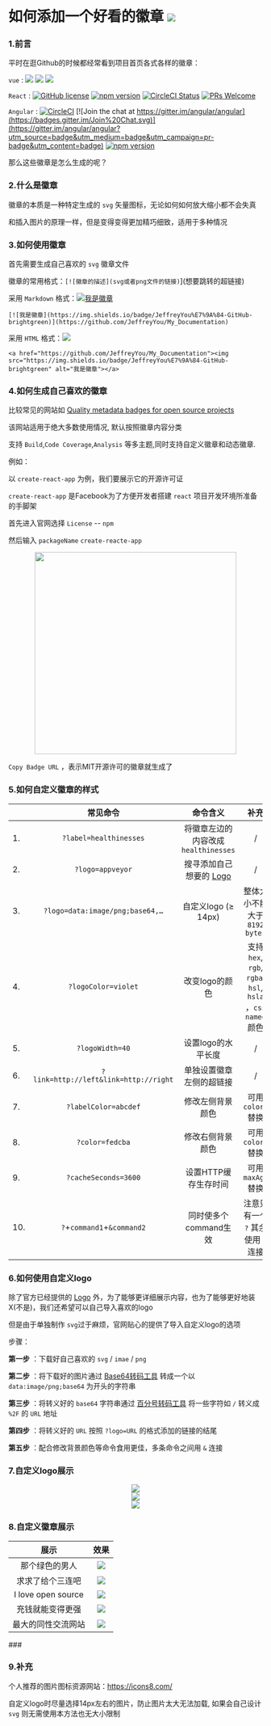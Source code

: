 # 如何添加一个好看的徽章 ![](https://img.shields.io/badge/I%20love%20you%20-three%20thound-red?logo=data%3Aimage%2Fpng%3Bbase64%2CiVBORw0KGgoAAAANSUhEUgAAAJAAAACQCAYAAADnRuK4AAAABmJLR0QA%2FwD%2FAP%2BgvaeTAAAJMUlEQVR4nO3df5CVVR3H8ff37goSq6WluWr1B440ohBJNMC9y2IzKgM5E4gQklbUYCSIDuVYjf3UzIZRCeiHY9GAI4TbRD%2BAUZTl3gWEkQETTNF%2BMAioRGmwoMvu%2FfbH3aUNF9jdc57nPM%2B939cMw7Bwvue7cz97nsu9zz0HjDHGGGOMMcYYY4wxxhhjjDHGGGOMMcYYY4wxxhhjjDHGpImEbuBk9JOczRnUIQxGGIgyEDgPeB%2FQn1Lvb7b%2FegvYjbKdDNtQtkmB%2FeG6fzfNUYswlCJDEYYCH6b0vby3%2FXcFmil9PweAF4FdwHO0UJDN%2FCdQ66eUqADpSAZQxY3AOOBKoKr3xdiB8FugQQr82VOLPWshyxCECcBEYJBDqVZgK7AKZak08TcvDXoQPEA6iSr2cwPCV4GRkfSkvAg8wFn8Wlbzjvf6naeq50yK3IxyOzAwiimAjSgLqeU3soK2CObotmAB0nqqaeMLwJ3AgJim3Q88SD8WyhM0%2ByysV9OfI9yKMAe4wGftU3gF4T4%2ByOJQQQoSIB3FMDIsAj4RYn6EvSi3SYEGH%2BU0y3iEBcBHfNTrMWE7yq1SYEP8U8dIR9CPauYBt8Q990k8ThWzpJHXejNYc9SiLGh%2FnhOaoiyimrnSyNtxTRrbg6ijGEiG5cCQuObspn0UmSgbeKYng3Q0IyjSANRG1FdvvUAVk6WRHXFMloljEh3NGDJsIXnhAbiQDI2a5YvdHaA5plHkKZIXHoDLaGOT5rgmjskiD5DmmEKRNcDZUc%2FloC%2FCI5rlm6f7h5rjbmAJ0C%2F6tnqtBlipdUyOeqJIL2GaYwrwKDGtdF4Id0me%2B7r6K81yB8K8uFtyUESYKnmWRzVBZAHSLNcirAT6RDVHhGZLgZ90%2FoLmmAM8EKgfFy1kGC%2FreTKK4pEESEcxiAybKb3lkEZFlGukibUAWsfVKKtJ00r6%2Fw4jDJc8f%2FFd2HuA9Gr6c5QtwGW%2Ba8fsDVr5OH1po41txPfiYFR2coThspUjPov6%2F4k6ygLSHx6A86lmGW2sIP3hARhEP%2Bb7Lup1BdIco4F1vusaj4RPSZ6n%2FZXzRAfRh3N4DuGjvmqaSOyihsG%2B3lT2dwk7l5kWnlS4lMN82VcxLyuQjqUvzfwV5SIf9UzkXqWGS3ysQn5WoGY%2Bb%2BFJlYs5xM0%2BCvkJkPIVL3VMfIQZfso40jquQMPcMmocCYMlz%2FMuJdxXoKKfpdAEcaNrAfcACdc61zBhqPtj53QJ05GcTxWvudYxwSgt1MpmXu9tAbcVqJp6LDxpJvQh51LALUBFrnAab8ITLncZ7hagTCSfezJxUrfH0C1AyqVO400SBAwQvN9xvAnvXJfBrgGqcRxvwjvLZbAFyAQNUKvjeBOe02PoGqDDjuNNeIdcBrsG6C3H8SY8p42rXAP0D8fxJjTl7y7D3QIkvOQ03iTBLpfBrivQC47jTWgZtw8bur4SXXAab5Ig7zLY7XYOEHIcwF6RTqt%2FUeA8gWJvCzitQFLa8HGVSw0T1GqX8ICfW1ofc65hwlCWuZZwD9DbrAXecK5j4naQf%2FOEaxHnAMlWjiH81LWOid3PZSctrkV8fS5sIXDUSy0Th2NU%2Bfmh9xIgKXAA4WEftUwMhF9JI6%2F6KOVvc4UM38feG0uDo%2B2PlRfeAiSN%2FBPlh77qmYgo83ytPuB7g6nS%2BRdbgKE%2B6xpvXqaVIbLJ3%2FNVr1vcSSOtlI4xCHqCjOmSkmGGz%2FBABHskSoEtCD%2FwXdc4e0jWs8530Wi2%2BYUMOZ4Eroqivumx56lieBSHsESy77FAkSKfA%2FZEUd%2F0yEGEiVGd4BPZxtmygX0UGUvpDFATRgsZJkmel6OaINKd12UDO8kwAdxfMjc9psD0KJ73dBb51v2ynnUIM6Oex7zLt6TA0qgnieXsB8nzCPh79dOchvALKXBvPFPFSLPciXR9lJLx5mEK3OJ6o1h3xXr6jDTxI0qnNJto%2FIwCM%2BIKD4Q6tTnLzPZTjm13M1%2BUedLE3LinDXL%2BlTSxCGEWMf6klDXhnhDhKU0dkGb5DMJS4D0h%2B0ixNoTbJM%2FCUA0Ev4RoliEIfwQuDt1LyhwCPisF%2FhSyieABAtARXEQ1f8BuA%2BkeYS%2BtjJeNbA%2FdSiLOAJVN7KWFeoTVoXtJgc1kGJaE8EBCVqAOCkKWryPcS0LCnTBLaPV%2FT4%2BLRAWog%2BYYBywBzgndS0K8A8ySQvI%2BuJDIAAFoPZfQRgMwOHQvge0BrpcCW0I30pXEXiakkVfox0hKK1GlWkMfhiY1PJDgFagzzXITwkIqZ1fYVoR7yPO9ON%2BW6I1UBAhARzGQDI9R%2Fv%2FV340wVfJsDN1IdyT2EnYi2cBL1DACYT6lm6XKUQNVfCwt4YEUrUCdaR3XofyS8tnY6ijCXZLnodCN9FQqAwSgdXyIIo8ibuddJcBOqpgijewI3UhvpOYSdiLJs4daxiB8l%2FR%2BkHEJRxie1vBAilegzrSOq1CWABeG7qWbDgLTpcDK0I24KosAAWg9H6CNxcC40L2ckvAMMFXybht8J0XZBAja30urYzbK%2FUCf0P2coIiwgGbmylaOhW7Gl7IKUAcdxTAyLAMGhO4FAOV1Mtwkefc9CZMmtU%2BiT0U28Cx9uRL4XehegDVUc3k5hgfKdAXq0OmS9mPgjNinF%2B4nzzeS%2FnaEi7IOUAetow5lOXBBTFMeRJkmTayJab5gKiJAcPy22RXAiEgnEp6lletlI7sjnSchyvI5UFdkE3upYQxE%2BnnxBpoZXSnhgQpagTq0Py%2F6Nsrd%2BPz%2Bhfnkub2cn%2B90peIC1EHrmIyyGDjTsVQLMEMKLHZuKoUqNkBw%2FC2Q3wP9e1miGeE6yfO0z77SpKIDBKBZsgir6Pn56UcQPl3J4YEKehJ9MtJEEzCWnh1%2F3UyG8ZUeHrAV6DgdTY4iqzn95ewwytj24FW8il%2BBOsh6Cgg3cOp7i9qAaRae%2F7EAdSJ5VgFfO%2Bk%2FUO4oh3t4fLJLWBc0SwPChBO%2B%2FLgUmBSkoQSzFagr1UwH9h3%2Fs7CXvnwpXEPJZQHqgjTyJsqcTl%2BaLWvtLDTTQ5qjUXM8FbqPJKsO3UCiKd9ByvZDjMYYY4wxxhhjjDHGGGOMMcYYY4wxxhhjjDHGGGOMMcYYYyrQfwEGQyJFQbtWewAAAABJRU5ErkJggg%3D%3D)

### 1.前言

平时在逛Github的时候都经常看到项目首页各式各样的徽章：

`vue` : ![](https://img.shields.io/circleci/project/github/vuejs/vue/dev.svg?sanitize=true) ![](https://img.shields.io/codecov/c/github/vuejs/vue/dev.svg?sanitize=true) ![](https://img.shields.io/npm/dm/vue.svg?sanitize=true")

`React` : [![GitHub license](https://img.shields.io/badge/license-MIT-blue.svg)](https://github.com/facebook/react/blob/master/LICENSE) [![npm version](https://img.shields.io/npm/v/react.svg?style=flat)](https://www.npmjs.com/package/react) [![CircleCI Status](https://circleci.com/gh/facebook/react.svg?style=shield&circle-token=:circle-token)](https://circleci.com/gh/facebook/react) [![PRs Welcome](https://img.shields.io/badge/PRs-welcome-brightgreen.svg)](https://reactjs.org/docs/how-to-contribute.html#your-first-pull-request)

`Angular` : [![CircleCI](https://circleci.com/gh/angular/angular/tree/master.svg?style=shield)](https://circleci.com/gh/angular/workflows/angular/tree/master) [![Join the chat at https://gitter.im/angular/angular](https://badges.gitter.im/Join%20Chat.svg)](https://gitter.im/angular/angular?utm_source=badge&utm_medium=badge&utm_campaign=pr-badge&utm_content=badge) [![npm version](https://badge.fury.io/js/%40angular%2Fcore.svg)](https://www.npmjs.com/@angular/core)

那么这些徽章是怎么生成的呢？

### 2.什么是徽章

徽章的本质是一种特定生成的 `svg` 矢量图标，无论如何如何放大缩小都不会失真

和插入图片的原理一样，但是变得变得更加精巧细致，适用于多种情况

### 3.如何使用徽章

首先需要生成自己喜欢的 `svg` 徽章文件

徽章的常用格式：`[![徽章的描述](svg或者png文件的链接)`](想要跳转的超链接)

采用 `Markdown` 格式：[![我是徽章](https://img.shields.io/badge/JeffreyYou%E7%9A%84-GitHub-brightgreen)](https://github.com/JeffreyYou/My_Documentation)

`[![我是徽章](https://img.shields.io/badge/JeffreyYou%E7%9A%84-GitHub-brightgreen)](https://github.com/JeffreyYou/My_Documentation)`

采用 `HTML` 格式：<a href="https://github.com/JeffreyYou/My_Documentation"><img src="https://img.shields.io/badge/JeffreyYou%E7%9A%84-GitHub-brightgreen"></a>

`<a href="https://github.com/JeffreyYou/My_Documentation"><img src="https://img.shields.io/badge/JeffreyYou%E7%9A%84-GitHub-brightgreen" alt="我是徽章"></a>`

### 4.如何生成自己喜欢的徽章

比较常见的网站如 [Quality metadata badges for open source projects](https://shields.io/)

该网站适用于绝大多数使用情况, 默认按照徽章内容分类

支持 `Build`,`Code Coverage`,`Analysis` 等多主题,同时支持自定义徽章和动态徽章.

例如：

以 `create-react-app` 为例，我们要展示它的开源许可证

`create-react-app`  是Facebook为了方便开发者搭建 `react` 项目开发环境所准备的手脚架

首先进入官网选择 `License`  -- `npm` 

然后输入 `packageName` `create-reacte-app`

<div align=center><img width="400"  src="https://github.com/JeffreyYou/My_Documentation/blob/master/images/Badges/20200921153812.png"/></div>

`Copy Badge URL` ，表示MIT开源许可的徽章就生成了

### 5.如何自定义徽章的样式

|      |               常见命令                |                      命令含义                       |                            补充                             |
| ---- | :-----------------------------------: | :-------------------------------------------------: | :---------------------------------------------------------: |
| 1.   |        `?label=healthinesses`         |         将徽章左边的内容改成`healthinesses`         |                              /                              |
| 2.   |           `?logo=appveyor`            | 搜寻添加自己想要的 [Logo](https://simpleicons.org/) |                              /                              |
| 3.   |    `?logo=data:image/png;base64,…`    |                 自定义logo (≥ 14px)                 |                整体大小不能大于 `8192 bytes`                |
| 4.   |          `?logoColor=violet`          |                   改变logo的颜色                    | 支持 `hex`, `rgb`, `rgba`,` hsl`, `hsla` ，`css named` 颜色 |
| 5.   |            `?logoWidth=40`            |                 设置logo的水平长度                  |                              /                              |
| 6.   | `?link=http://left&link=http://right` |              单独设置徽章左侧的超链接               |                              /                              |
| 7.   |         `?labelColor=abcdef`          |                  修改左侧背景颜色                   |                     可用 `colorA` 替换                      |
| 8.   |            `?color=fedcba`            |                  修改右侧背景颜色                   |                     可用 `colorB` 替换                      |
| 9.   |         `?cacheSeconds=3600`          |                设置HTTP缓存生存时间                 |                     可用 `maxAge` 替换                      |
| 10.  |      `?`+`command1`+`&command2`       |                同时使多个command生效                |             注意只有一个 `?` 其余使用 `&` 连接              |

### 6.如何使用自定义logo

除了官方已经提供的 [Logo](https://simpleicons.org/) 外，为了能够更详细展示内容，也为了能够更好地装X(不是)，我们还希望可以自己导入喜欢的logo

但是由于单独制作 `svg`过于麻烦，官网贴心的提供了导入自定义logo的选项 

步骤：

**第一步** ：下载好自己喜欢的 `svg` / `imae` / `png` 

**第二步** ：将下载好的图片通过 [Base64转码工具](https://b64.io/) 转成一个以 `data:image/png;base64` 为开头的字符串

**第三步** ：将转义好的 `base64` 字符串通过 [百分号转码工具](https://meyerweb.com/eric/tools/dencoder/) 将一些字符如 `/` 转义成 `%2F`  的 `URL` 地址

**第四步** ：将转义好的 `URL` 按照 `?logo=URL` 的格式添加的链接的结尾

**第五步** ：配合修改背景颜色等命令食用更佳，多条命令之间用 `&` 连接

### 7.自定义logo展示

<div align=center><img src="https://img.shields.io/badge/I%20love%20you%20-three%20thound-yellow?colorA=green&logo=data%3Aimage%2Fpng%3Bbase64%2CiVBORw0KGgoAAAANSUhEUgAAABAAAAAQCAYAAAAf8%2F9hAAAABmJLR0QA%2FwD%2FAP%2BgvaeTAAAA3klEQVQ4jc3Qu0oDYRDF8R%2F6FIZYxmxhpWCjxsLLU0geQGzF9zGdAfsUFtqI6QRLL3gjjSBuoY2FhRP5WLJxt%2FMP05z5zpmZj%2F9EE33keMMR5tBAL7QcJ1gYm2YS8zCqjRaucY4zXIXWxkVozXR6HwcTttqNKnKI41TIY92qNPCenvCFjxoBn%2BH5DRhip0bANi5TYR0PCh9TwjwesVZs7OMO2RRzhnvslT3oYoTOhN5G9Lp%2FrdjBMzYTbQsvfk6tRIYbrGIFt1isah6zjKeopbJHs1MCRnjFKQZ1p1fmG6VALCFwDyJuAAAAAElFTkSuQmCC"></img></div>

<div align=center><img src="https://img.shields.io/badge/I%20love%20you%20-three%20thound-red?logo=data%3Aimage%2Fpng%3Bbase64%2CiVBORw0KGgoAAAANSUhEUgAAAJAAAACQCAYAAADnRuK4AAAABmJLR0QA%2FwD%2FAP%2BgvaeTAAAJMUlEQVR4nO3df5CVVR3H8ff37goSq6WluWr1B440ohBJNMC9y2IzKgM5E4gQklbUYCSIDuVYjf3UzIZRCeiHY9GAI4TbRD%2BAUZTl3gWEkQETTNF%2BMAioRGmwoMvu%2FfbH3aUNF9jdc57nPM%2B939cMw7Bwvue7cz97nsu9zz0HjDHGGGOMMcYYY4wxxhhjjDHGGGOMMcYYY4wxxhhjjDHGpImEbuBk9JOczRnUIQxGGIgyEDgPeB%2FQn1Lvb7b%2FegvYjbKdDNtQtkmB%2FeG6fzfNUYswlCJDEYYCH6b0vby3%2FXcFmil9PweAF4FdwHO0UJDN%2FCdQ66eUqADpSAZQxY3AOOBKoKr3xdiB8FugQQr82VOLPWshyxCECcBEYJBDqVZgK7AKZak08TcvDXoQPEA6iSr2cwPCV4GRkfSkvAg8wFn8Wlbzjvf6naeq50yK3IxyOzAwiimAjSgLqeU3soK2CObotmAB0nqqaeMLwJ3AgJim3Q88SD8WyhM0%2ByysV9OfI9yKMAe4wGftU3gF4T4%2ByOJQQQoSIB3FMDIsAj4RYn6EvSi3SYEGH%2BU0y3iEBcBHfNTrMWE7yq1SYEP8U8dIR9CPauYBt8Q990k8ThWzpJHXejNYc9SiLGh%2FnhOaoiyimrnSyNtxTRrbg6ijGEiG5cCQuObspn0UmSgbeKYng3Q0IyjSANRG1FdvvUAVk6WRHXFMloljEh3NGDJsIXnhAbiQDI2a5YvdHaA5plHkKZIXHoDLaGOT5rgmjskiD5DmmEKRNcDZUc%2FloC%2FCI5rlm6f7h5rjbmAJ0C%2F6tnqtBlipdUyOeqJIL2GaYwrwKDGtdF4Id0me%2B7r6K81yB8K8uFtyUESYKnmWRzVBZAHSLNcirAT6RDVHhGZLgZ90%2FoLmmAM8EKgfFy1kGC%2FreTKK4pEESEcxiAybKb3lkEZFlGukibUAWsfVKKtJ00r6%2Fw4jDJc8f%2FFd2HuA9Gr6c5QtwGW%2Ba8fsDVr5OH1po41txPfiYFR2coThspUjPov6%2F4k6ygLSHx6A86lmGW2sIP3hARhEP%2Bb7Lup1BdIco4F1vusaj4RPSZ6n%2FZXzRAfRh3N4DuGjvmqaSOyihsG%2B3lT2dwk7l5kWnlS4lMN82VcxLyuQjqUvzfwV5SIf9UzkXqWGS3ysQn5WoGY%2Bb%2BFJlYs5xM0%2BCvkJkPIVL3VMfIQZfso40jquQMPcMmocCYMlz%2FMuJdxXoKKfpdAEcaNrAfcACdc61zBhqPtj53QJ05GcTxWvudYxwSgt1MpmXu9tAbcVqJp6LDxpJvQh51LALUBFrnAab8ITLncZ7hagTCSfezJxUrfH0C1AyqVO400SBAwQvN9xvAnvXJfBrgGqcRxvwjvLZbAFyAQNUKvjeBOe02PoGqDDjuNNeIdcBrsG6C3H8SY8p42rXAP0D8fxJjTl7y7D3QIkvOQ03iTBLpfBrivQC47jTWgZtw8bur4SXXAab5Ig7zLY7XYOEHIcwF6RTqt%2FUeA8gWJvCzitQFLa8HGVSw0T1GqX8ICfW1ofc65hwlCWuZZwD9DbrAXecK5j4naQf%2FOEaxHnAMlWjiH81LWOid3PZSctrkV8fS5sIXDUSy0Th2NU%2Bfmh9xIgKXAA4WEftUwMhF9JI6%2F6KOVvc4UM38feG0uDo%2B2PlRfeAiSN%2FBPlh77qmYgo83ytPuB7g6nS%2BRdbgKE%2B6xpvXqaVIbLJ3%2FNVr1vcSSOtlI4xCHqCjOmSkmGGz%2FBABHskSoEtCD%2FwXdc4e0jWs8530Wi2%2BYUMOZ4Eroqivumx56lieBSHsESy77FAkSKfA%2FZEUd%2F0yEGEiVGd4BPZxtmygX0UGUvpDFATRgsZJkmel6OaINKd12UDO8kwAdxfMjc9psD0KJ73dBb51v2ynnUIM6Oex7zLt6TA0qgnieXsB8nzCPh79dOchvALKXBvPFPFSLPciXR9lJLx5mEK3OJ6o1h3xXr6jDTxI0qnNJto%2FIwCM%2BIKD4Q6tTnLzPZTjm13M1%2BUedLE3LinDXL%2BlTSxCGEWMf6klDXhnhDhKU0dkGb5DMJS4D0h%2B0ixNoTbJM%2FCUA0Ev4RoliEIfwQuDt1LyhwCPisF%2FhSyieABAtARXEQ1f8BuA%2BkeYS%2BtjJeNbA%2FdSiLOAJVN7KWFeoTVoXtJgc1kGJaE8EBCVqAOCkKWryPcS0LCnTBLaPV%2FT4%2BLRAWog%2BYYBywBzgndS0K8A8ySQvI%2BuJDIAAFoPZfQRgMwOHQvge0BrpcCW0I30pXEXiakkVfox0hKK1GlWkMfhiY1PJDgFagzzXITwkIqZ1fYVoR7yPO9ON%2BW6I1UBAhARzGQDI9R%2Fv%2FV340wVfJsDN1IdyT2EnYi2cBL1DACYT6lm6XKUQNVfCwt4YEUrUCdaR3XofyS8tnY6ijCXZLnodCN9FQqAwSgdXyIIo8ibuddJcBOqpgijewI3UhvpOYSdiLJs4daxiB8l%2FR%2BkHEJRxie1vBAilegzrSOq1CWABeG7qWbDgLTpcDK0I24KosAAWg9H6CNxcC40L2ckvAMMFXybht8J0XZBAja30urYzbK%2FUCf0P2coIiwgGbmylaOhW7Gl7IKUAcdxTAyLAMGhO4FAOV1Mtwkefc9CZMmtU%2BiT0U28Cx9uRL4XehegDVUc3k5hgfKdAXq0OmS9mPgjNinF%2B4nzzeS%2FnaEi7IOUAetow5lOXBBTFMeRJkmTayJab5gKiJAcPy22RXAiEgnEp6lletlI7sjnSchyvI5UFdkE3upYQxE%2BnnxBpoZXSnhgQpagTq0Py%2F6Nsrd%2BPz%2Bhfnkub2cn%2B90peIC1EHrmIyyGDjTsVQLMEMKLHZuKoUqNkBw%2FC2Q3wP9e1miGeE6yfO0z77SpKIDBKBZsgir6Pn56UcQPl3J4YEKehJ9MtJEEzCWnh1%2F3UyG8ZUeHrAV6DgdTY4iqzn95ewwytj24FW8il%2BBOsh6Cgg3cOp7i9qAaRae%2F7EAdSJ5VgFfO%2Bk%2FUO4oh3t4fLJLWBc0SwPChBO%2B%2FLgUmBSkoQSzFagr1UwH9h3%2Fs7CXvnwpXEPJZQHqgjTyJsqcTl%2BaLWvtLDTTQ5qjUXM8FbqPJKsO3UCiKd9ByvZDjMYYY4wxxhhjjDHGGGOMMcYYY4wxxhhjjDHGGGOMMcYYYyrQfwEGQyJFQbtWewAAAABJRU5ErkJggg%3D%3D"></img></div>

<div align=center><img src="https://img.shields.io/badge/I%20love%20you%20-three%20thound-red?colorB=orange&colorA=43AD8D&logo=data%3Aimage%2Fpng%3Bbase64%2CiVBORw0KGgoAAAANSUhEUgAAABAAAAAQCAYAAAAf8%2F9hAAAABmJLR0QA%2FwD%2FAP%2BgvaeTAAABkUlEQVQ4ja2Sv0tbURTHv%2Fe%2Be5%2F68kIgi2gWETu5CHXrGAiNEezaQRBdBdHB%2Fgc6Cf4DIdBFKHQITdI8p0IlIJTi0i4BURDX5JH7ou%2B9%2B8MlYkxJiMXPdDjf8zmHCxd4TUyxmDSl0uTQvFSaNMVisr9HACCu1d4R1z2gtr0MrSMt5W8IccxWVr4BgPS8D3CcHcr5EozhOorOtRCf7ELhFzGelzCue0EcZ%2BHZNSm70vd3oZTF0ukjwthUf66D4A9tNpdZbFlbfEAGAMKYw5LJw149NZjTRGIxzmQ2GGFsbtibiW2nh2W9%2FA1FGIajhkYSxxFFHNeMlPcvlrVWpNs9o3x19afudE5e6qtO5ztbW6tSALCur%2FeUEGfjyiaKLpUQ%2B0DvHwDAfaUyz1OpL9R1346Uw%2FBGtVrrPJ%2F%2F8WwBAASnp7MTnH%2B2UqksCPlH1kHwV%2Fn%2Bpl0onD%2F2aP9AIpe7tYD3st0%2BNEpFT6Y2qt3%2Beuf72X55JLJa%2FagbjaZuNK6ien17LGkQUS5PB%2FX6zH%2FJ4%2FIAd1%2BkpmPB%2FIUAAAAASUVORK5CYII%3D"></img></div>

### 8.自定义徽章展示

<table align=center>
<thead>
<tr><th style='text-align:center;' >展示</th><th style='text-align:center;' >效果</th></tr></thead>
<tbody><tr><td style='text-align:center;' >那个绿色的男人</td><td style='text-align:center;' ><a href='https://github.com/JeffreyYou/My_Documentation'><img src="https://img.shields.io/badge/G%E8%83%96%E8%BF%98%E6%88%91-%E8%A1%80%E6%B1%97%E9%92%B1%EF%BC%81-yellow?colorA=4a9718&amp;logo=steam" referrerpolicy="no-referrer"></a></td></tr><tr><td style='text-align:center;' >求求了给个三连吧</td><td style='text-align:center;' ><a href='https://github.com/JeffreyYou/My_Documentation'><img src="https://img.shields.io/badge/下次-一定-orgreen?logoColor=white&amp;logo=Bilibili" referrerpolicy="no-referrer"></a></td></tr><tr><td style='text-align:center;' >I love open source</td><td style='text-align:center;' ><img src="https://img.shields.io/badge/I%20love-Open%20Soucre-43AD8D?logo=data%3Aimage%2Fpng%3Bbase64%2CiVBORw0KGgoAAAANSUhEUgAAAJAAAACQCAYAAADnRuK4AAAABmJLR0QA%2FwD%2FAP%2BgvaeTAAAJMUlEQVR4nO3df5CVVR3H8ff37goSq6WluWr1B440ohBJNMC9y2IzKgM5E4gQklbUYCSIDuVYjf3UzIZRCeiHY9GAI4TbRD%2BAUZTl3gWEkQETTNF%2BMAioRGmwoMvu%2FfbH3aUNF9jdc57nPM%2B939cMw7Bwvue7cz97nsu9zz0HjDHGGGOMMcYYY4wxxhhjjDHGGGOMMcYYY4wxxhhjjDHGpImEbuBk9JOczRnUIQxGGIgyEDgPeB%2FQn1Lvb7b%2FegvYjbKdDNtQtkmB%2FeG6fzfNUYswlCJDEYYCH6b0vby3%2FXcFmil9PweAF4FdwHO0UJDN%2FCdQ66eUqADpSAZQxY3AOOBKoKr3xdiB8FugQQr82VOLPWshyxCECcBEYJBDqVZgK7AKZak08TcvDXoQPEA6iSr2cwPCV4GRkfSkvAg8wFn8Wlbzjvf6naeq50yK3IxyOzAwiimAjSgLqeU3soK2CObotmAB0nqqaeMLwJ3AgJim3Q88SD8WyhM0%2ByysV9OfI9yKMAe4wGftU3gF4T4%2ByOJQQQoSIB3FMDIsAj4RYn6EvSi3SYEGH%2BU0y3iEBcBHfNTrMWE7yq1SYEP8U8dIR9CPauYBt8Q990k8ThWzpJHXejNYc9SiLGh%2FnhOaoiyimrnSyNtxTRrbg6ijGEiG5cCQuObspn0UmSgbeKYng3Q0IyjSANRG1FdvvUAVk6WRHXFMloljEh3NGDJsIXnhAbiQDI2a5YvdHaA5plHkKZIXHoDLaGOT5rgmjskiD5DmmEKRNcDZUc%2FloC%2FCI5rlm6f7h5rjbmAJ0C%2F6tnqtBlipdUyOeqJIL2GaYwrwKDGtdF4Id0me%2B7r6K81yB8K8uFtyUESYKnmWRzVBZAHSLNcirAT6RDVHhGZLgZ90%2FoLmmAM8EKgfFy1kGC%2FreTKK4pEESEcxiAybKb3lkEZFlGukibUAWsfVKKtJ00r6%2Fw4jDJc8f%2FFd2HuA9Gr6c5QtwGW%2Ba8fsDVr5OH1po41txPfiYFR2coThspUjPov6%2F4k6ygLSHx6A86lmGW2sIP3hARhEP%2Bb7Lup1BdIco4F1vusaj4RPSZ6n%2FZXzRAfRh3N4DuGjvmqaSOyihsG%2B3lT2dwk7l5kWnlS4lMN82VcxLyuQjqUvzfwV5SIf9UzkXqWGS3ysQn5WoGY%2Bb%2BFJlYs5xM0%2BCvkJkPIVL3VMfIQZfso40jquQMPcMmocCYMlz%2FMuJdxXoKKfpdAEcaNrAfcACdc61zBhqPtj53QJ05GcTxWvudYxwSgt1MpmXu9tAbcVqJp6LDxpJvQh51LALUBFrnAab8ITLncZ7hagTCSfezJxUrfH0C1AyqVO400SBAwQvN9xvAnvXJfBrgGqcRxvwjvLZbAFyAQNUKvjeBOe02PoGqDDjuNNeIdcBrsG6C3H8SY8p42rXAP0D8fxJjTl7y7D3QIkvOQ03iTBLpfBrivQC47jTWgZtw8bur4SXXAab5Ig7zLY7XYOEHIcwF6RTqt%2FUeA8gWJvCzitQFLa8HGVSw0T1GqX8ICfW1ofc65hwlCWuZZwD9DbrAXecK5j4naQf%2FOEaxHnAMlWjiH81LWOid3PZSctrkV8fS5sIXDUSy0Th2NU%2Bfmh9xIgKXAA4WEftUwMhF9JI6%2F6KOVvc4UM38feG0uDo%2B2PlRfeAiSN%2FBPlh77qmYgo83ytPuB7g6nS%2BRdbgKE%2B6xpvXqaVIbLJ3%2FNVr1vcSSOtlI4xCHqCjOmSkmGGz%2FBABHskSoEtCD%2FwXdc4e0jWs8530Wi2%2BYUMOZ4Eroqivumx56lieBSHsESy77FAkSKfA%2FZEUd%2F0yEGEiVGd4BPZxtmygX0UGUvpDFATRgsZJkmel6OaINKd12UDO8kwAdxfMjc9psD0KJ73dBb51v2ynnUIM6Oex7zLt6TA0qgnieXsB8nzCPh79dOchvALKXBvPFPFSLPciXR9lJLx5mEK3OJ6o1h3xXr6jDTxI0qnNJto%2FIwCM%2BIKD4Q6tTnLzPZTjm13M1%2BUedLE3LinDXL%2BlTSxCGEWMf6klDXhnhDhKU0dkGb5DMJS4D0h%2B0ixNoTbJM%2FCUA0Ev4RoliEIfwQuDt1LyhwCPisF%2FhSyieABAtARXEQ1f8BuA%2BkeYS%2BtjJeNbA%2FdSiLOAJVN7KWFeoTVoXtJgc1kGJaE8EBCVqAOCkKWryPcS0LCnTBLaPV%2FT4%2BLRAWog%2BYYBywBzgndS0K8A8ySQvI%2BuJDIAAFoPZfQRgMwOHQvge0BrpcCW0I30pXEXiakkVfox0hKK1GlWkMfhiY1PJDgFagzzXITwkIqZ1fYVoR7yPO9ON%2BW6I1UBAhARzGQDI9R%2Fv%2FV340wVfJsDN1IdyT2EnYi2cBL1DACYT6lm6XKUQNVfCwt4YEUrUCdaR3XofyS8tnY6ijCXZLnodCN9FQqAwSgdXyIIo8ibuddJcBOqpgijewI3UhvpOYSdiLJs4daxiB8l%2FR%2BkHEJRxie1vBAilegzrSOq1CWABeG7qWbDgLTpcDK0I24KosAAWg9H6CNxcC40L2ckvAMMFXybht8J0XZBAja30urYzbK%2FUCf0P2coIiwgGbmylaOhW7Gl7IKUAcdxTAyLAMGhO4FAOV1Mtwkefc9CZMmtU%2BiT0U28Cx9uRL4XehegDVUc3k5hgfKdAXq0OmS9mPgjNinF%2B4nzzeS%2FnaEi7IOUAetow5lOXBBTFMeRJkmTayJab5gKiJAcPy22RXAiEgnEp6lletlI7sjnSchyvI5UFdkE3upYQxE%2BnnxBpoZXSnhgQpagTq0Py%2F6Nsrd%2BPz%2Bhfnkub2cn%2B90peIC1EHrmIyyGDjTsVQLMEMKLHZuKoUqNkBw%2FC2Q3wP9e1miGeE6yfO0z77SpKIDBKBZsgir6Pn56UcQPl3J4YEKehJ9MtJEEzCWnh1%2F3UyG8ZUeHrAV6DgdTY4iqzn95ewwytj24FW8il%2BBOsh6Cgg3cOp7i9qAaRae%2F7EAdSJ5VgFfO%2Bk%2FUO4oh3t4fLJLWBc0SwPChBO%2B%2FLgUmBSkoQSzFagr1UwH9h3%2Fs7CXvnwpXEPJZQHqgjTyJsqcTl%2BaLWvtLDTTQ5qjUXM8FbqPJKsO3UCiKd9ByvZDjMYYY4wxxhhjjDHGGGOMMcYYY4wxxhhjjDHGGGOMMcYYYyrQfwEGQyJFQbtWewAAAABJRU5ErkJggg%3D%3D" referrerpolicy="no-referrer"></td></tr><tr><td style='text-align:center;' >充钱就能变得更强</td><td style='text-align:center;' ><a href='https://github.com/JeffreyYou/My_Documentation'><img src="https://img.shields.io/badge/你在想-Peach!-red?colorA=43AD8D&amp;logo=Tencent-QQ" referrerpolicy="no-referrer"></a></td></tr><tr><td style='text-align:center;' >最大的同性交流网站</td><td style='text-align:center;' ><a href='https://github.com/JeffreyYou/My_Documentation'><img src="https://img.shields.io/badge/%E6%B2%A1%E9%94%99-%E5%B0%B1%E6%98%AF%E6%88%91-lightgrey?logo=Github" referrerpolicy="no-referrer"></a></td></tr></tbody></table>
### 

### 9.补充

个人推荐的图片图标资源网站：https://icons8.com/

自定义logo时尽量选择14px左右的图片，防止图片太大无法加载, 如果会自己设计 `svg` 则无需使用本方法也无大小限制










